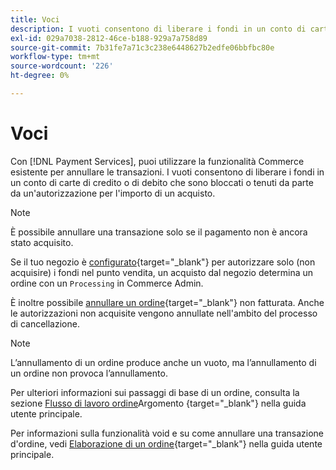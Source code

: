 ```yaml
---
title: Voci
description: I vuoti consentono di liberare i fondi in un conto di carte di credito o di debito che sono bloccati o tenuti da parte da un'autorizzazione per l'importo di un acquisto.
exl-id: 029a7038-2812-46ce-b188-929a7a758d89
source-git-commit: 7b31fe7a71c3c238e6448627b2edfe06bbfbc80e
workflow-type: tm+mt
source-wordcount: '226'
ht-degree: 0%

---
```


# Voci

Con [!DNL Payment Services], puoi utilizzare la funzionalità Commerce esistente per annullare le transazioni. I vuoti consentono di liberare i fondi in un conto di carte di credito o di debito che sono bloccati o tenuti da parte da un&#39;autorizzazione per l&#39;importo di un acquisto.

>[!NOTE]
>
>È possibile annullare una transazione solo se il pagamento non è ancora stato acquisito.

Se il tuo negozio è [configurato](https://docs.magento.com/user-guide/configuration/sales/payment-methods.html#payment-actions){target=&quot;_blank&quot;} per autorizzare solo (non acquisire) i fondi nel punto vendita, un acquisto dal negozio determina un ordine con un `Processing` in Commerce Admin.

È inoltre possibile [annullare un ordine](https://docs.magento.com/user-guide/sales/order-update.html#cancel-a-pending-order){target=&quot;_blank&quot;} non fatturata. Anche le autorizzazioni non acquisite vengono annullate nell&#39;ambito del processo di cancellazione.

>[!NOTE]
>
>L’annullamento di un ordine produce anche un vuoto, ma l’annullamento di un ordine non provoca l’annullamento.

Per ulteriori informazioni sui passaggi di base di un ordine, consulta la sezione [Flusso di lavoro ordine](https://docs.magento.com/user-guide/sales/order-workflow.html)Argomento {target=&quot;_blank&quot;} nella guida utente principale.

Per informazioni sulla funzionalità void e su come annullare una transazione d&#39;ordine, vedi [Elaborazione di un ordine](https://docs.magento.com/user-guide/sales/order-processing.html){target=&quot;_blank&quot;} nella guida utente principale.

